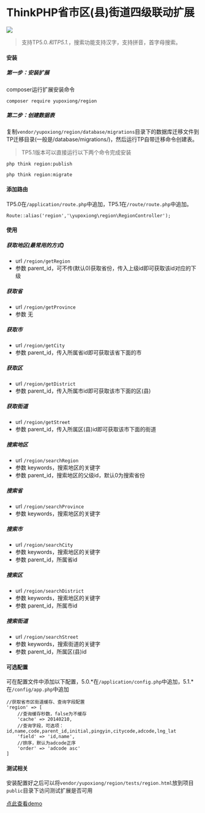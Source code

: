 # ThinkPHP省市区(县)街道四级联动扩展

[![](https://img.shields.io/badge/php->=5.6-blue.svg)](https://github.com/yupoxiong/region)


> 支持TP5.0.*和TP5.1.*，搜索功能支持汉字，支持拼音，首字母搜索。

#### 安装

##### 第一步：安装扩展
composer运行扩展安装命令
```
composer require yupoxiong/region
```

##### 第二步：创建数据表
复制`vendor/yupoxiong/region/database/migrations`目录下的数据库迁移文件到TP迁移目录(一般是/database/migrations/)，然后运行TP自带迁移命令创建表。
> TP5.1版本可以直接运行以下两个命令完成安装
```
php think region:publish

php think region:migrate
```

#### 添加路由
TP5.0在`/application/route.php`中追加，TP5.1在`/route/route.php`中追加。

```
Route::alias('region','\yupoxiong\region\RegionController');
```

#### 使用

##### 获取地区(最常用的方式)
 * url `/region/getRegion`
 * 参数 parent_id，可不传(默认0)获取省份，传入上级id即可获取该id对应的下级

##### 获取省
 * url `/region/getProvince`
 * 参数 无
 
##### 获取市
 * url `/region/getCity`
 * 参数 parent_id，传入所属省id即可获取该省下面的市

##### 获取区
 * url `/region/getDistrict`
 * 参数 parent_id，传入所属市id即可获取该市下面的区(县)
 
##### 获取街道
 * url `/region/getStreet`
 * 参数 parent_id，传入所属区(县)id即可获取该市下面的街道

##### 搜索地区
 * url `/region/searchRegion`
 * 参数 keywords，搜索地区的关键字
 * 参数 parent_id，搜索地区的父级id，默认0为搜索省份
 
##### 搜索省
 * url `/region/searchProvince`
 * 参数 keywords，搜索地区的关键字

##### 搜索市
 * url `/region/searchCity`
 * 参数 keywords，搜索地区的关键字
 * 参数 parent_id，所属省id

##### 搜索区
 * url `/region/searchDistrict`
 * 参数 keywords，搜索地区的关键字
 * 参数 parent_id，所属市id
 
##### 搜索街道
 * url `/region/searchStreet`
 * 参数 keywords，搜索街道的关键字
 * 参数 parent_id，所属区(县)id
 
#### 可选配置
可在配置文件中添加以下配置，5.0.*在`/application/config.php`中追加，5.1.*在`/config/app.php`中追加

```
//获取省市区街道缓存、查询字段配置
'region' => [
    //查询缓存秒数，false为不缓存
    'cache' => 20140210,
    //查询字段，可选项：id,name,code,parent_id,initial,pingyin,citycode,adcode,lng_lat
    'field' => 'id,name',
    //排序，默认为adcode正序
    'order' => 'adcode asc'
]
```

#### 测试相关
安装配置好之后可以将`vendor/yupoxiong/region/tests/region.html`放到项目`public`目录下访问测试扩展是否可用

 [点此查看demo](https://bearadmin.yufuping.com/region.html)